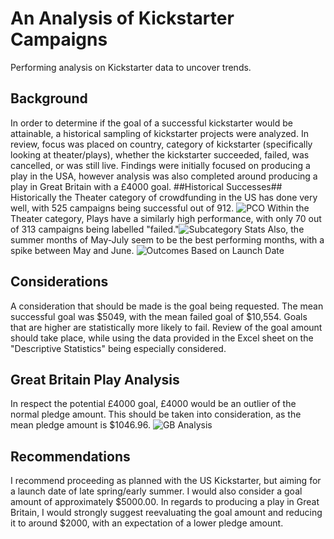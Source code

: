 # An Analysis of Kickstarter Campaigns
Performing analysis on Kickstarter data to uncover trends.
## Background
In order to determine if the goal of a successful kickstarter would be attainable, a historical sampling of kickstarter projects were analyzed. In review, focus was placed on country, category of kickstarter (specifically looking at theater/plays), whether the kickstarter succeeded, failed, was cancelled, or was still live. Findings were initially focused on producing a play in the USA, however analysis was also completed around producing a play in Great Britain with a £4000 goal.
##Historical Successes##
Historically the Theater category of crowdfunding in the US has done very well, with 525 campaigns being successful out of 912. ![PCO](https://user-images.githubusercontent.com/13009587/132905475-091b1e96-efb4-4cf8-b51b-25ab1848bf82.png)
Within the Theater category, Plays have a similarly high performance, with only 70 out of 313 campaigns being labelled "failed."![Subcategory Stats](https://user-images.githubusercontent.com/13009587/132905676-0cff617a-9d12-4d7a-8f31-cbbbf9b3654b.png)
Also, the summer months of May-July seem to be the best performing months, with a spike between May and June.
![Outcomes Based on Launch Date](https://user-images.githubusercontent.com/13009587/132905913-c96236ae-95d1-413a-8e1d-9ff4cbf0802d.png)
## Considerations
A consideration that should be made is the goal being requested. The mean successful goal was $5049, with the mean failed goal of $10,554. Goals that are higher are statistically more likely to fail. Review of the goal amount should take place, while using the data provided in the Excel sheet on the "Descriptive Statistics" being especially considered.

## Great Britain Play Analysis
In respect the potential £4000 goal, £4000 would be an outlier of the normal pledge amount. This should be taken into consideration, as the mean pledge amount is $1046.96.  ![GB Analysis](https://user-images.githubusercontent.com/13009587/132906710-a3c8b89b-0e4c-44a8-b83b-3c111904f713.png)

## Recommendations
I recommend proceeding as planned with the US Kickstarter, but aiming for a launch date of late spring/early summer. I would also consider a goal amount of approximately $5000.00. In regards to producing a play in Great Britain, I would strongly suggest reevaluating the goal amount and reducing it to around $2000, with an expectation of a lower pledge amount. 
